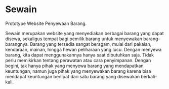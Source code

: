# Sewain
Prototype Website Penyewaan Barang.

Sewain merupakan website yang menyediakan berbagai barang yang dapat disewa, sekaligus tempat bagi pemilik barang untuk menyewakan barang-barangnya. Barang yang tersedia sangat beragam, mulai dari pakaian, kendaraan, mainan, hingga hewan peliharaan yang lucu. Dengan menyewa barang, kita dapat menggunakannya hanya saat dibutuhkan saja. Tidak perlu memikirkan tentang perawatan atau cara penyimpanan. Dengan begini, tak hanya pihak yang menyewa barang yang mendapatkan keuntungan, namun juga pihak yang menyewakan barang karena bisa mendapat keuntungan berlipat dari satu barang yang disewakan berkali-kali.
